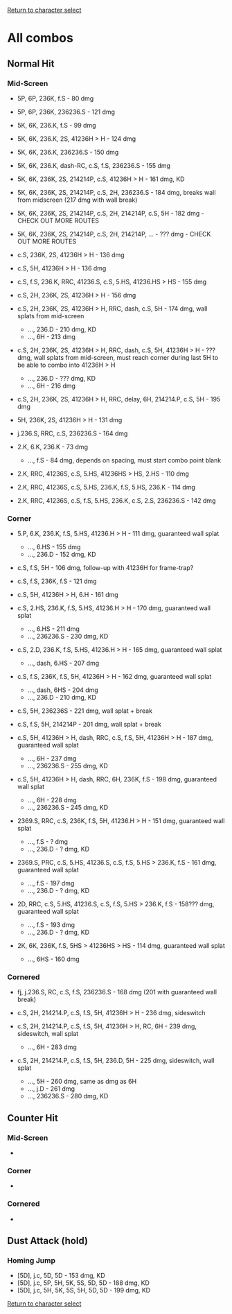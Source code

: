 [Return to character select](./index.md)  

# All combos

## Normal Hit

### Mid-Screen

- 5P, 6P, 236K, f.S - 80 dmg
- 5P, 6P, 236K, 236236.S - 121 dmg

- 5K, 6K, 236.K, f.S - 99 dmg
- 5K, 6K, 236.K, 2S, 41236H > H - 124 dmg
- 5K, 6K, 236.K, 236236.S - 150 dmg
- 5K, 6K, 236.K, dash-RC, c.S, f.S, 236236.S - 155 dmg
- 5K, 6K, 236K, 2S, 214214P, c.S, 41236H > H - 161 dmg, KD
- 5K, 6K, 236K, 2S, 214214P, c.S, 2H, 236236.S - 184 dmg, breaks wall from midscreen (217 dmg with wall break)
- 5K, 6K, 236K, 2S, 214214P, c.S, 2H, 214214P, c.S, 5H - 182 dmg - CHECK OUT MORE ROUTES
- 5K, 6K, 236K, 2S, 214214P, c.S, 2H, 214214P, ... - ??? dmg - CHECK OUT MORE ROUTES

- c.S, 236K, 2S, 41236H > H - 136 dmg
- c.S, 5H, 41236H > H - 136 dmg
- c.S, f.S, 236.K, RRC, 41236.S, c.S, 5.HS, 41236.HS > HS - 155 dmg
- c.S, 2H, 236K, 2S, 41236H > H - 156 dmg
- c.S, 2H, 236K, 2S, 41236H > H, RRC, dash, c.S, 5H - 174 dmg, wall splats from mid-screen
  - ..., 236.D - 210 dmg, KD
  - ..., 6H - 213 dmg

- c.S, 2H, 236K, 2S, 41236H > H, RRC, dash, c.S, 5H, 41236H > H - ??? dmg, wall splats from mid-screen, must reach corner during last 5H to be able to combo into 41236H > H
  - ..., 236.D - ??? dmg, KD
  - ..., 6H - 216 dmg

- c.S, 2H, 236K, 2S, 41236H > H, RRC, delay, 6H, 214214.P, c.S, 5H - 195 dmg

- 5H, 236K, 2S, 41236H > H - 131 dmg

- j.236.S, RRC, c.S, 236236.S - 164 dmg

- 2.K, 6.K, 236.K - 73 dmg
  - ..., f.S - 84 dmg, depends on spacing, must start combo point blank
- 2.K, RRC, 41236S, c.S, 5.HS, 41236HS > HS, 2.HS - 110 dmg
- 2.K, RRC, 41236S, c.S, 5.HS, 236.K, f.S, 5.HS, 236.K - 114 dmg
- 2.K, RRC, 41236S, c.S, f.S, 5.HS, 236.K, c.S, 2.S, 236236.S - 142 dmg


### Corner

- 5.P, 6.K, 236.K, f.S, 5.HS, 41236.H > H - 111 dmg, guaranteed wall splat
  - ..., 6.HS - 155 dmg
  - ..., 236.D - 152 dmg, KD

- c.S, f.S, 5H - 106 dmg, follow-up with 41236H for frame-trap?
- c.S, f.S, 236K, f.S - 121 dmg
- c.S, 5H, 41236H > H, 6.H - 161 dmg
- c.S, 2.HS, 236.K, f.S, 5.HS, 41236.H > H - 170 dmg, guaranteed wall splat
  - ..., 6.HS - 211 dmg
  - ..., 236236.S - 230 dmg, KD

- c.S, 2.D, 236.K, f.S, 5.HS, 41236.H > H - 165 dmg, guaranteed wall splat
  - ..., dash, 6.HS - 207 dmg

- c.S, f.S, 236K, f.S, 5H, 41236H > H - 162 dmg, guaranteed wall splat
  - ..., dash, 6HS - 204 dmg
  - ..., 236.D - 210 dmg, KD

- c.S, 5H, 236236S - 221 dmg, wall splat + break
- c.S, f.S, 5H, 214214P - 201 dmg, wall splat + break

- c.S, 5H, 41236H > H, dash, RRC, c.S, f.S, 5H, 41236H > H - 187 dmg, guaranteed wall splat
   -  ..., 6H - 237 dmg
   -  ..., 236236.S - 255 dmg, KD

- c.S, 5H, 41236H > H, dash, RRC, 6H, 236K, f.S - 198 dmg, guaranteed wall splat
   -  ..., 6H - 228 dmg
   -  ..., 236236.S - 245 dmg, KD

- 2369.S, RRC, c.S, 236K, f.S, 5H, 41236.H > H - 151 dmg, guaranteed wall splat
   - ..., f.S - ? dmg
   - ..., 236.D - ? dmg, KD

- 2369.S, PRC, c.S, 5.HS, 41236.S, c.S, f.S, 5.HS > 236.K, f.S - 161 dmg, guaranteed wall splat
   - ..., f.S - 197 dmg
   - ..., 236.D - ? dmg, KD

- 2D, RRC, c.S, 5.HS, 41236.S, c.S, f.S, 5.HS > 236.K, f.S - 158??? dmg, guaranteed wall splat
   - ..., f.S - 193 dmg
   - ..., 236.D - ? dmg, KD

- 2K, 6K, 236K, f.S, 5HS > 41236HS > HS - 114 dmg, guaranteed wall splat
  - ..., 6HS - 160 dmg

### Cornered

- fj, j.236.S, RC, c.S, f.S, 236236.S - 168 dmg (201 with guaranteed wall break)

- c.S, 2H, 214214.P, c.S, f.S, 5H, 41236H > H - 236 dmg, sideswitch
- c.S, 2H, 214214.P, c.S, f.S, 5H, 41236H > H, RC, 6H - 239 dmg, sideswitch, wall splat
  - ..., 6H - 283 dmg
- c.S, 2H, 214214.P, c.S, f.S, 5H, 236.D, 5H - 225 dmg, sideswitch, wall splat
  - ..., 5H - 260 dmg, same as dmg as 6H
  - ..., j.D - 261 dmg
  - ..., 236236.S - 280 dmg, KD

## Counter Hit

### Mid-Screen

- 

### Corner

- 

### Cornered

- 

## Dust Attack (hold)

### Homing Jump

- [5D], j.c, 5D, 5D - 153 dmg, KD
- [5D], j.c, 5P, 5H, 5K, 5S, 5D, 5D - 188 dmg, KD
- [5D], j.c, 5H, 5K, 5S, 5H, 5D, 5D - 199 dmg, KD


[Return to character select](./index.md)  
